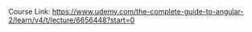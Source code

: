 Course Link: https://www.udemy.com/the-complete-guide-to-angular-2/learn/v4/t/lecture/6656448?start=0